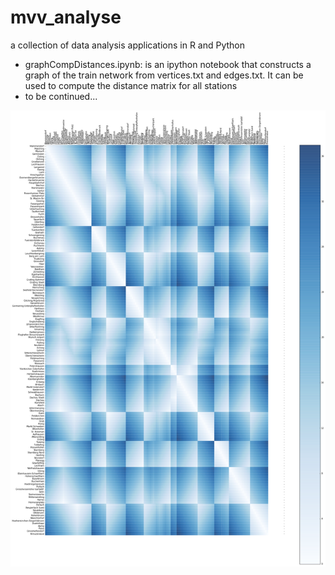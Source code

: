 # mvv_analyse
a collection of data analysis applications in R and Python

  * graphCompDistances.ipynb: is an ipython notebook that constructs a graph of the train network from vertices.txt and edges.txt. It can be used to compute the distance matrix for all stations
  * to be continued...

![distances of stations](https://github.com/kpyuan1776/mvv_analyse/blob/master/mvvanalyse.png)

